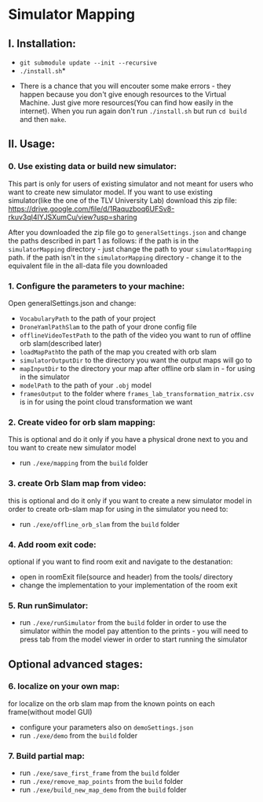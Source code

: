 # Simulator Mapping
## I. Installation:

- `git submodule update --init --recursive`
- `./install.sh`*

* There is a chance that you will encouter some make errors - they happen because you don't give enough resources to the Virtual Machine. Just give more resources(You can find how easily in the internet). When you run again don't run `./install.sh` but run `cd build` and then `make`.

## II. Usage:
### 0. Use existing data or build new simulator:
This part is only for users of existing simulator and not meant for users who want to create new simulator model.
If you want to use existing simulator(like the one of the TLV University Lab) download this zip file:
https://drive.google.com/file/d/1Raquzboq6UFSv8-rkuv3qI4IYJSXumCu/view?usp=sharing

After you downloaded the zip file go to `generalSettings.json` and change the paths described in part 1 as follows:
if the path is in the `simulatorMapping` directory - just change the path to your `simulatorMapping` path.
if the path isn't in the `simulatorMapping` directory - change it to the equivalent file in the all-data file you downloaded

### 1. Configure the parameters to your machine:
Open generalSettings.json and change:
- `VocabularyPath` to the path of your project
- `DroneYamlPathSlam` to the path of your drone config file
- `offlineVideoTestPath` to the path of the video you want to run of offline orb slam(described later)
- `loadMapPath`to the path of the map you created with orb slam
- `simulatorOutputDir` to the directory you want the output maps will go to
- `mapInputDir` to the directory your map after offline orb slam in - for using in the simulator
- `modelPath` to the path of your `.obj` model
- `framesOutput` to the folder where `frames_lab_transformation_matrix.csv` is in for using the point cloud transformation we want

### 2. Create video for orb slam mapping:
This is optional and do it only if you have a physical drone next to you and tou want to create new simulator model
- run `./exe/mapping` from the `build` folder

### 3. create Orb Slam map from video:
this is optional and do it only if you want to create a new simulator model
in order to create orb-slam map for using in the simulator you need to:
- run `./exe/offline_orb_slam` from the `build` folder

### 4. Add room exit code:
optional if you want to find room exit and navigate to the destanation:
- open in roomExit file(source and header) from the tools/ directory
- change the implementation to your implementation of the room exit

### 5. Run runSimulator:
- run `./exe/runSimulator` from the `build` folder in order to use the simulator within the model
pay attention to the prints - you will need to press tab from the model viewer in order to start running the simulator

## Optional advanced stages:
### 6. localize on your own map:
for localize on the orb slam map from the known points on each frame(without model GUI)
- configure your parameters also on `demoSettings.json`
- run `./exe/demo` from the `build` folder

### 7. Build partial map:
- run `./exe/save_first_frame` from the `build` folder
- run `./exe/remove_map_points` from the `build` folder
- run `./exe/build_new_map_demo` from the `build` folder

